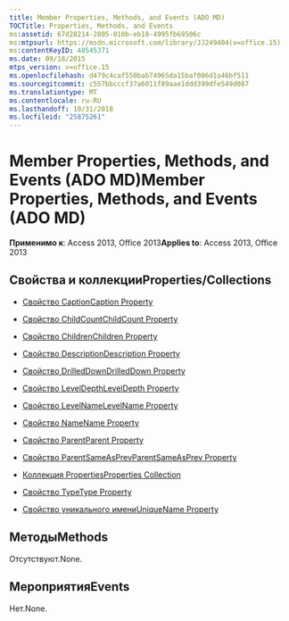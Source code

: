 ```yaml
---
title: Member Properties, Methods, and Events (ADO MD)
TOCTitle: Properties, Methods, and Events
ms:assetid: 67d28214-2805-010b-eb10-4995fb69506c
ms:mtpsurl: https://msdn.microsoft.com/library/JJ249404(v=office.15)
ms:contentKeyID: 48545371
ms.date: 09/18/2015
mtps_version: v=office.15
ms.openlocfilehash: d479c4caf550bab74965da15baf086d1a46bf511
ms.sourcegitcommit: c557bbcccf37a6011f89aae1ddd399dfe549d087
ms.translationtype: MT
ms.contentlocale: ru-RU
ms.lasthandoff: 10/31/2018
ms.locfileid: "25875261"
---
```

# <a name="member-properties-methods-and-events-ado-md"></a><span data-ttu-id="7576d-102">Member Properties, Methods, and Events (ADO MD)</span><span class="sxs-lookup"><span data-stu-id="7576d-102">Member Properties, Methods, and Events (ADO MD)</span></span>


<span data-ttu-id="7576d-103">**Применимо к**: Access 2013, Office 2013</span><span class="sxs-lookup"><span data-stu-id="7576d-103">**Applies to**: Access 2013, Office 2013</span></span>

## <a name="propertiescollections"></a><span data-ttu-id="7576d-104">Свойства и коллекции</span><span class="sxs-lookup"><span data-stu-id="7576d-104">Properties/Collections</span></span>

- [<span data-ttu-id="7576d-105">Свойство Caption</span><span class="sxs-lookup"><span data-stu-id="7576d-105">Caption Property</span></span>](caption-property-ado-md.md)

- [<span data-ttu-id="7576d-106">Свойство ChildCount</span><span class="sxs-lookup"><span data-stu-id="7576d-106">ChildCount Property</span></span>](childcount-property-ado-md.md)

- [<span data-ttu-id="7576d-107">Свойство Children</span><span class="sxs-lookup"><span data-stu-id="7576d-107">Children Property</span></span>](children-property-ado-md.md)

- [<span data-ttu-id="7576d-108">Свойство Description</span><span class="sxs-lookup"><span data-stu-id="7576d-108">Description Property</span></span>](description-property-ado-md.md)

- [<span data-ttu-id="7576d-109">Свойство DrilledDown</span><span class="sxs-lookup"><span data-stu-id="7576d-109">DrilledDown Property</span></span>](drilleddown-property-ado-md.md)

- [<span data-ttu-id="7576d-110">Свойство LevelDepth</span><span class="sxs-lookup"><span data-stu-id="7576d-110">LevelDepth Property</span></span>](leveldepth-property-ado-md.md)

- [<span data-ttu-id="7576d-111">Свойство LevelName</span><span class="sxs-lookup"><span data-stu-id="7576d-111">LevelName Property</span></span>](levelname-property-ado-md.md)

- [<span data-ttu-id="7576d-112">Свойство Name</span><span class="sxs-lookup"><span data-stu-id="7576d-112">Name Property</span></span>](name-property-ado-md.md)

- [<span data-ttu-id="7576d-113">Свойство Parent</span><span class="sxs-lookup"><span data-stu-id="7576d-113">Parent Property</span></span>](parent-property-ado-md.md)

- [<span data-ttu-id="7576d-114">Свойство ParentSameAsPrev</span><span class="sxs-lookup"><span data-stu-id="7576d-114">ParentSameAsPrev Property</span></span>](parentsameasprev-property-ado-md.md)

- [<span data-ttu-id="7576d-115">Коллекция Properties</span><span class="sxs-lookup"><span data-stu-id="7576d-115">Properties Collection</span></span>](properties-collection-ado.md)

- [<span data-ttu-id="7576d-116">Свойство Type</span><span class="sxs-lookup"><span data-stu-id="7576d-116">Type Property</span></span>](type-property-ado-md.md)

- [<span data-ttu-id="7576d-117">Свойство уникального имени</span><span class="sxs-lookup"><span data-stu-id="7576d-117">UniqueName Property</span></span>](uniquename-property-ado-md.md)

## <a name="methods"></a><span data-ttu-id="7576d-118">Методы</span><span class="sxs-lookup"><span data-stu-id="7576d-118">Methods</span></span>

<span data-ttu-id="7576d-119">Отсутствуют.</span><span class="sxs-lookup"><span data-stu-id="7576d-119">None.</span></span>

## <a name="events"></a><span data-ttu-id="7576d-120">Мероприятия</span><span class="sxs-lookup"><span data-stu-id="7576d-120">Events</span></span>

<span data-ttu-id="7576d-121">Нет.</span><span class="sxs-lookup"><span data-stu-id="7576d-121">None.</span></span>

